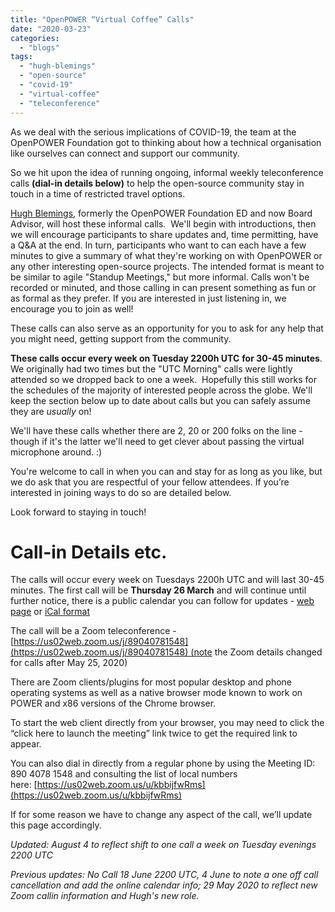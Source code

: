 ```yaml
---
title: "OpenPOWER “Virtual Coffee” Calls"
date: "2020-03-23"
categories: 
  - "blogs"
tags: 
  - "hugh-blemings"
  - "open-source"
  - "covid-19"
  - "virtual-coffee"
  - "teleconference"
---
```


As we deal with the serious implications of COVID-19, the team at the OpenPOWER Foundation got to thinking about how a technical organisation like ourselves can connect and support our community.

So we hit upon the idea of running ongoing, informal weekly teleconference calls **(dial-in details below)** to help the open-source community stay in touch in a time of restricted travel options.

[Hugh Blemings](https://www.linkedin.com/in/hugh-blemings/), formerly the OpenPOWER Foundation ED and now Board Advisor, will host these informal calls.  We'll begin with introductions, then we will encourage participants to share updates and, time permitting, have a Q&A at the end. In turn, participants who want to can each have a few minutes to give a summary of what they're working on with OpenPOWER or any other interesting open-source projects. The intended format is meant to be similar to agile "Standup Meetings," but more informal. Calls won't be recorded or minuted, and those calling in can present something as fun or as formal as they prefer. If you are interested in just listening in, we encourage you to join as well!

These calls can also serve as an opportunity for you to ask for any help that you might need, getting support from the community. 

**These calls occur every week on Tuesday 2200h UTC** **for 30-45 minutes**. We originally had two times but the "UTC Morning" calls were lightly attended so we dropped back to one a week.  Hopefully this still works for the schedules of the majority of interested people across the globe. We'll keep the section below up to date about calls but you can safely assume they are _usually_ on! 

We'll have these calls whether there are 2, 20 or 200 folks on the line - though if it's the latter we'll need to get clever about passing the virtual microphone around. :)

You're welcome to call in when you can and stay for as long as you like, but we do ask that you are respectful of your fellow attendees. If you’re interested in joining ways to do so are detailed below. 

Look forward to staying in touch!

# **Call-in Details etc.**

The calls will occur every week on Tuesdays 2200h UTC and will last 30-45 minutes. The first call will be **Thursday 26 March** and will continue until further notice, there is a public calendar you can follow for updates - [web page](https://calendar.google.com/calendar/embed?src=j7ncevllkdf5ov4rfdpo561n7g%40group.calendar.google.com&ctz=Australia%2FMelbourne) or [iCal format](https://calendar.google.com/calendar/ical/j7ncevllkdf5ov4rfdpo561n7g%40group.calendar.google.com/public/basic.ics)

The call will be a Zoom teleconference - [https://us02web.zoom.us/j/89040781548](https://us02web.zoom.us/j/89040781548) (note the Zoom details changed for calls after May 25, 2020)

There are Zoom clients/plugins for most popular desktop and phone operating systems as well as a native browser mode known to work on POWER and x86 versions of the Chrome browser.

To start the web client directly from your browser, you may need to click the “click here to launch the meeting” link twice to get the required link to appear. 

You can also dial in directly from a regular phone by using the Meeting ID: 890 4078 1548 and consulting the list of local numbers here: [https://us02web.zoom.us/u/kbbijfwRms](https://us02web.zoom.us/u/kbbijfwRms)

If for some reason we have to change any aspect of the call, we’ll update this page accordingly.

_Updated: August 4 to reflect shift to one call a week on Tuesday evenings 2200 UTC_

_Previous updates: No Call 18 June 2200 UTC, 4 June to note a one off call cancellation and add the online calendar info; 29 May 2020 to reflect new Zoom callin information and Hugh's new role._

